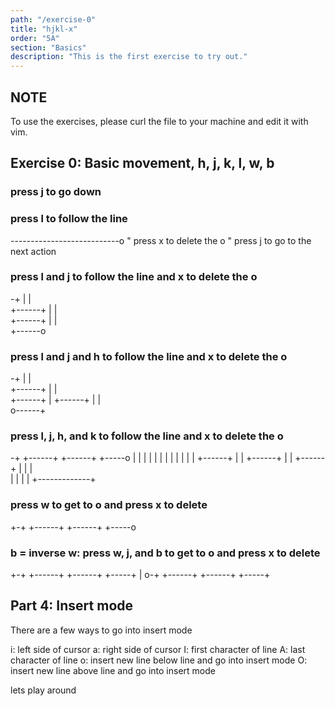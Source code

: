 ```yaml
---
path: "/exercise-0"
title: "hjkl-x"
order: "5A"
section: "Basics"
description: "This is the first exercise to try out."
---
```

## NOTE
To use the exercises, please curl the file to your machine and edit it with vim.

## Exercise 0: Basic movement, h, j, k, l, w, b
### press j to go down

### press l to follow the line
---------------------------o " press x to delete the o
                             " press j to go to the next action




### press l and j to follow the line and x to delete the o
-+
 |
 |                          
 +------+
        |
        |                          
        +------+
               |
               |                          
               +------o

### press l and j and h to follow the line and x to delete the o
-+
 |
 |                          
 +------+
        |
        |                          
 +------+
 |
 +------+
        |
        |                          
 o------+

### press l, j, h, and k to follow the line and x to delete the o
-+      +------+      +------+      +-----o
 |      |      |      |      |      |
 |      |      |      |      |      |
 +------+      |      |      +------+
               |      |
        +------+      |
        |             |  
        |             |
        |             |
        +-------------+

### press w to get to o and press x to delete
+-+      +------+      +------+      +-----o

### b = inverse w: press w, j, and b to get to o and press x to delete
+-+      +------+      +------+      +-----+
                                           |
o-+      +------+      +------+      +-----+

## Part 4: Insert mode
There are a few ways to go into insert mode

i: left side of cursor
a: right side of cursor
I: first character of line
A: last character of line
o: insert new line below line and go into insert mode
O: insert new line above line and go into insert mode

lets play around

